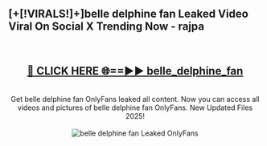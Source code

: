 <h2>[+[!VIRALS!]+]belle delphine fan Leaked Video Viral On Social X Trending Now - rajpa</h2>
<br>
<div align="center">
<h2><a href="https://libra.edu.pl?belle_delphine_fan" rel="nofollow">🔴 CLICK HERE 🌐==►► belle_delphine_fan</a></h2>
<br>
Get belle delphine fan OnlyFans leaked all content. Now you can access all videos and pictures of belle delphine fan OnlyFans. New Updated Files 2025!
<br>
<br>
<a href="https://libra.edu.pl?belle_delphine_fan" rel="nofollow" data-target="animated-image.originalLink"><img src="https://i.ibb.co.com/WyWwxjT/player-gif2.gif" alt="belle delphine fan Leaked OnlyFans" style="max-width: 100%; display: inline-block;" data-target="animated-image.originalImage"></a>
</div>
<br>